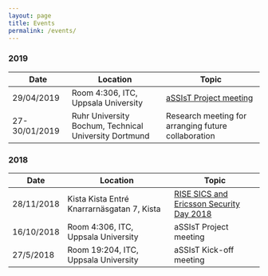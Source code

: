 ```yaml
---
layout: page
title: Events
permalink: /events/
---
```


### 2019

| Date          | Location                                   | Topic                                                        |
|-----------|--------------------------------------------|--------------------------------------------------------------|
|29/04/2019    | Room 4:306, ITC, Uppsala University                   | [aSSIsT Project meeting][AGENDA190429] |
|27-30/01/2019 | Ruhr University Bochum, Technical University Dortmund | Research meeting for arranging future collaboration   |


### 2018

| Date          | Location                                   | Topic                                                        |
|-----------|--------------------------------------------|--------------------------------------------------------------|
|28/11/2018    | Kista Kista Entré Knarrarnäsgatan 7, Kista            | [RISE SICS and Ericsson Security Day 2018][RISESECDAY2018]   |
|16/10/2018    | Room 4:306, ITC, Uppsala University                   |  aSSIsT Project meeting |
|27/5/2018     | Room 19:204, ITC, Uppsala University                  |  aSSIsT Kick-off meeting |

[RISESECDAY2018]: https://www.sics.se/events/rise-sics-and-ericsson-security-day-2018
[AGENDA190429]: https://user.it.uu.se/~bengt/aSSIsT/190429-agenda.html